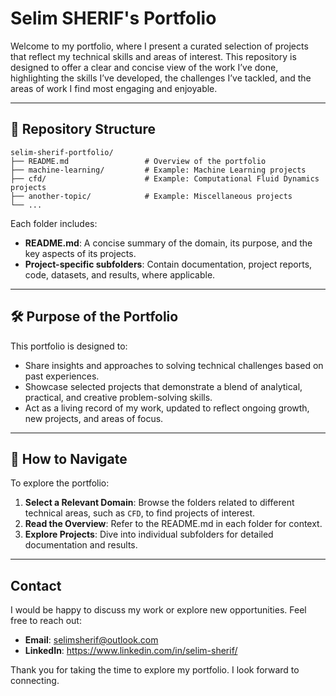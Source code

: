 # Selim SHERIF's Portfolio

Welcome to my portfolio, where I present a curated selection of projects that reflect my technical skills and areas of interest. This repository is designed to offer a clear and concise view of the work I’ve done, highlighting the skills I’ve developed, the challenges I’ve tackled, and the areas of work I find most engaging and enjoyable.

---

## 📂 Repository Structure

```
selim-sherif-portfolio/
├── README.md                 # Overview of the portfolio
├── machine-learning/         # Example: Machine Learning projects
├── cfd/                      # Example: Computational Fluid Dynamics projects
├── another-topic/            # Example: Miscellaneous projects
└── ...
```
Each folder includes:

- **README.md**: A concise summary of the domain, its purpose, and the key aspects of its projects.
- **Project-specific subfolders**: Contain documentation, project reports, code, datasets, and results, where applicable.

---
## 🛠 Purpose of the Portfolio

This portfolio is designed to:

- Share insights and approaches to solving technical challenges based on past experiences.
- Showcase selected projects that demonstrate a blend of analytical, practical, and creative problem-solving skills.
- Act as a living record of my work, updated to reflect ongoing growth, new projects, and areas of focus.

---

## 🧭 How to Navigate

To explore the portfolio:

1. **Select a Relevant Domain**: Browse the folders related to different technical areas, such as `CFD`, to find projects of interest.
2. **Read the Overview**: Refer to the README.md in each folder for context.
3. **Explore Projects**: Dive into individual subfolders for detailed documentation and results.

---

## Contact

I would be happy to discuss my work or explore new opportunities. Feel free to reach out:

- **Email**: selimsherif@outlook.com
- **LinkedIn**: https://www.linkedin.com/in/selim-sherif/

Thank you for taking the time to explore my portfolio. I look forward to connecting.

